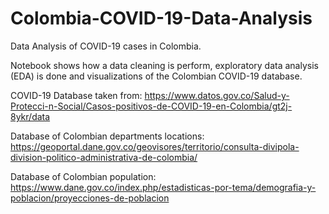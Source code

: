 # Colombia-COVID-19-Data-Analysis
Data Analysis of COVID-19 cases in Colombia.

Notebook shows how a data cleaning is perform, exploratory data analysis (EDA) is done and visualizations of the Colombian COVID-19 database.

COVID-19 Database taken from:
https://www.datos.gov.co/Salud-y-Protecci-n-Social/Casos-positivos-de-COVID-19-en-Colombia/gt2j-8ykr/data

Database of Colombian departments locations:
https://geoportal.dane.gov.co/geovisores/territorio/consulta-divipola-division-politico-administrativa-de-colombia/

Database of Colombian population:
https://www.dane.gov.co/index.php/estadisticas-por-tema/demografia-y-poblacion/proyecciones-de-poblacion
